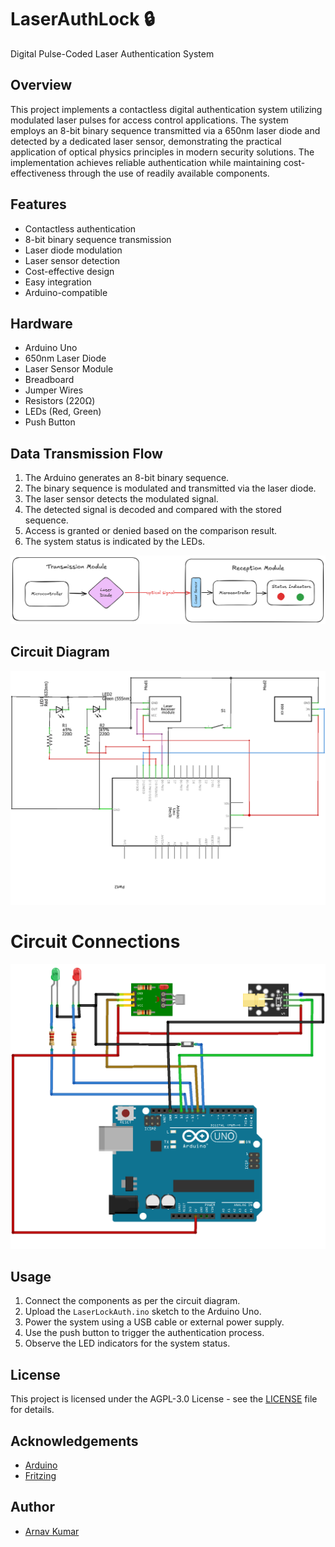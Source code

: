 # LaserAuthLock 🔒

Digital Pulse-Coded Laser Authentication System

## Overview
This project implements a contactless digital authentication system utilizing modulated laser pulses for access control applications. The system employs an 8-bit binary sequence transmitted via a 650nm laser diode and detected by a dedicated laser sensor, demonstrating the practical application of optical physics principles in modern security solutions. The implementation achieves reliable authentication while maintaining cost-effectiveness through the use of readily available components.

## Features
- Contactless authentication
- 8-bit binary sequence transmission
- Laser diode modulation
- Laser sensor detection
- Cost-effective design
- Easy integration
- Arduino-compatible

## Hardware
- Arduino Uno
- 650nm Laser Diode
- Laser Sensor Module
- Breadboard
- Jumper Wires
- Resistors (220Ω)
- LEDs (Red, Green)
- Push Button


## Data Transmission Flow
1. The Arduino generates an 8-bit binary sequence.
2. The binary sequence is modulated and transmitted via the laser diode.
3. The laser sensor detects the modulated signal.
4. The detected signal is decoded and compared with the stored sequence.
5. Access is granted or denied based on the comparison result.
6. The system status is indicated by the LEDs.

![Data Transmission Flow](report/flow_diagram.png)

## Circuit Diagram
![Circuit Diagram](report/schem.png)

# Circuit Connections
![Circuit Connections](report/bb.png)

## Usage
1. Connect the components as per the circuit diagram.
2. Upload the `LaserLockAuth.ino` sketch to the Arduino Uno.
3. Power the system using a USB cable or external power supply.
4. Use the push button to trigger the authentication process.
5. Observe the LED indicators for the system status.

## License
This project is licensed under the AGPL-3.0 License - see the [LICENSE](LICENSE) file for details.

## Acknowledgements
- [Arduino](https://www.arduino.cc/)
- [Fritzing](https://fritzing.org/)

## Author
- [Arnav Kumar](https://github.com/arnav-kr)